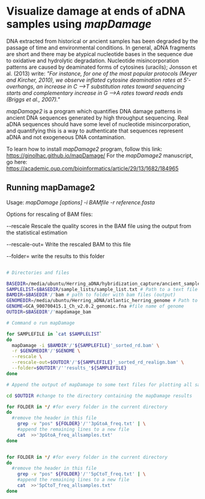 # Visualize damage at ends of aDNA samples using *mapDamage*

DNA extracted from historical or ancient samples has been degraded by the passage of time and environmental conditions. In general, aDNA fragments are short and there may be atypical nucleotide bases in the sequence due to oxidative and hydrolytic degradation. Nucleotide misincorporation patterns are caused by deaminated forms of cytosines (uracils); Jonsson et al. (2013) write: *"For instance, for one of the most popular protocols (Meyer and Kircher, 2010), we observe inflated cytosine deamination rates at 5'-overhangs, an increase in C -->T substitution rates toward sequencing starts and complementary increase in G -->A rates toward reads ends (Briggs et al., 2007)."* 

*mapDamage2* is a program which quantifies DNA damage patterns in ancient DNA sequences generated by high throughput sequencing. Real aDNA sequences should have some level of nucleotide misincorporation, and quantifying this is a way to authenticate that sequences represent aDNA and not exogeneous DNA contamination.

To learn how to install *mapDamage2* program, follow this link: https://ginolhac.github.io/mapDamage/
For the *mapDamage2* manuscript, go here: https://academic.oup.com/bioinformatics/article/29/13/1682/184965

## Running mapDamage2

Usage: *mapDamage [options] -i BAMfile -r reference.fasta*

Options for rescaling of BAM files:

  --rescale                     Rescale the quality scores in the BAM file using the output from the statistical estimation
  
  --rescale-out=<filename>    Write the rescaled BAM to this file
  
  --folder=<foldername> write the results to this folder

``` bash

# Directories and files

BASEDIR=/media/ubuntu/Herring_aDNA/hybridization_capture/ancient_samples
SAMPLELIST=$BASEDIR/sample_lists/sample_list.txt # Path to a text file with list of prefixes of the fastq files, separated by newline s
BAMDIR=$BASEDIR'/'bam # path to folder with bam files (output)
GENOMEDIR=/media/ubuntu/Herring_aDNA/atlantic_herring_genome # Path to genome.
GENOME=GCA_900700415.1_Ch_v2.0.2_genomic.fna #file name of genome
OUTDIR=$BASEDIR'/'mapdamage_bam

# Command o run mapDamage

for SAMPLEFILE in `cat $SAMPLELIST`
do
  mapDamage -i $BAMDIR'/'${SAMPLEFILE}'_sorted_rd.bam' \
  -r $GENOMEDIR'/'$GENOME \
  --rescale \
  --rescale-out=$OUTDIR'/'${SAMPLEFILE}'_sorted_rd_realign.bam' \
  --folder=$OUTDIR'/''results_'${SAMPLEFILE}
done

# Append the output of mapDamage to some text files for plotting all samples together

cd $OUTDIR #change to the directory containing the mapDamage results

for FOLDER in */ #for every folder in the current directory
do
  #remove the header in this file
	grep -v "pos" ${FOLDER}'/''3pGtoA_freq.txt' | \
	#append the remaining lines to a new file  
	cat  >>'3pGtoA_freq_allsamples.txt'
done


for FOLDER in */ #for every folder in the current directory
do
  #remove the header in this file
	grep -v "pos" ${FOLDER}'/''5pCtoT_freq.txt' | \
	#append the remaining lines to a new file  
	cat  >>'5pCtoT_freq_allsamples.txt'
done


```
